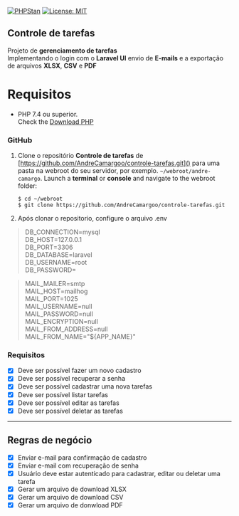 [![PHPStan](https://img.shields.io/badge/PHPStan-enabled-brightgreen.svg?style=flat)](https://github.com/phpstan/phpstan)
[![License: MIT](https://img.shields.io/badge/License-MIT-yellow.svg)](https://opensource.org/licenses/MIT)

## Controle de tarefas

Projeto de **gerenciamento de tarefas**  
Implementando o login com o **Laravel UI** envio de **E-mails** e a exportação de arquivos **XLSX**, **CSV** e **PDF**

# Requisitos

- PHP 7.4 ou superior.  
Check the [Download PHP](https://www.php.net/downloads.php)

### GitHub

1. Clone o repositório **Controle de tarefas** de [https://github.com/AndreCamargoo/controle-tarefas.git]() para uma pasta na webroot do seu servidor, por exemplo. `~/webroot/andre-camargo`. Launch a **terminal** or **console** and navigate to the webroot folder:
   ```
   $ cd ~/webroot
   $ git clone https://github.com/AndreCamargoo/controle-tarefas.git

2. Após clonar o repositorio, configure o arquivo .env  
> DB_CONNECTION=mysql  
> DB_HOST=127.0.0.1  
> DB_PORT=3306  
> DB_DATABASE=laravel  
> DB_USERNAME=root  
> DB_PASSWORD=  

> MAIL_MAILER=smtp  
> MAIL_HOST=mailhog  
> MAIL_PORT=1025  
> MAIL_USERNAME=null  
> MAIL_PASSWORD=null  
> MAIL_ENCRYPTION=null  
> MAIL_FROM_ADDRESS=null  
> MAIL_FROM_NAME="${APP_NAME}"

### Requisitos

- [x] Deve ser possível fazer um novo cadastro
- [x] Deve ser possível recuperar a senha
- [x] Deve ser possível cadastrar uma nova tarefas
- [x] Deve ser possível listar tarefas
- [x] Deve ser possível editar as tarefas
- [x] Deve ser possível deletar as tarefas

---

## Regras de negócio

- [x] Enviar e-mail para confirmação de cadastro
- [x] Enviar e-mail com recuperação de senha
- [x] Usuário deve estar autenticado para cadastrar, editar ou deletar uma tarefa
- [x] Gerar um arquivo de download XLSX
- [x] Gerar um arquivo de download CSV
- [x] Gerar um arquivo de donwload PDF